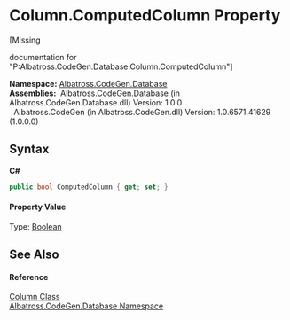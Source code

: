 # Column.ComputedColumn Property 
 

\[Missing <summary> documentation for "P:Albatross.CodeGen.Database.Column.ComputedColumn"\]

**Namespace:**&nbsp;<a href="E11F5D98.md">Albatross.CodeGen.Database</a><br />**Assemblies:**&nbsp;&nbsp;Albatross.CodeGen.Database (in Albatross.CodeGen.Database.dll) Version: 1.0.0<br />&nbsp;&nbsp;Albatross.CodeGen (in Albatross.CodeGen.dll) Version: 1.0.6571.41629 (1.0.0.0)<br />

## Syntax

**C#**<br />
``` C#
public bool ComputedColumn { get; set; }
```


#### Property Value
Type: <a href="http://msdn2.microsoft.com/en-us/library/a28wyd50" target="_blank">Boolean</a>

## See Also


#### Reference
<a href="9459F463.md">Column Class</a><br /><a href="E11F5D98.md">Albatross.CodeGen.Database Namespace</a><br />